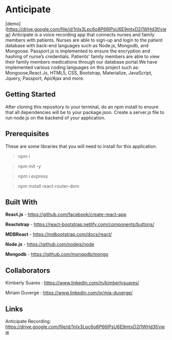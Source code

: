 # Anticipate

[demo] (https://drive.google.com/file/d/1nIx3Lpc6o8P66IPsU6E9mtxD2i1WHd3f/view)
Anticipate is a voice recording app that connects nurses and family members with patients. Nurses are able to sign-up and login to the patient database with back-end languages such as Node.js,  Mongodb, and Mongoose. Passport.js is implemented to ensure the encryption and hashing of nurse’s credentials. Patients' family members are able to view their family members medications through our database portal.We have implemented various coding languages on this project such as: Mongoose,React.Js, HTML5, CSS, Bootstrap, Materialize, JavaScript, Jquery, Passport, Api/Ajax and more. 

## Getting Started

After cloning this repository to your terminal, do an npm install to ensure that all dependencies will be to your package.json. Create a server.js file to run node.js on the backend of your application.

## Prerequisites

These are some libraries that you will need to install for this application.

> npm i 

> npm init -y

> npm i express

>npm install react-router-dom

## Built With 

**React.js** - https://github.com/facebook/create-react-app

**Reactstrap** - https://react-bootstrap.netlify.com/components/buttons/

**MDBReact** -  https://mdbootstrap.com/docs/react/

**Node.js** - https://github.com/nodejs/node

**Mongodb** - https://github.com/mongodb/mongo

## Collaborators

Kimberly Suares : https://www.linkedin.com/in/kimberlysuares/    
                     

Miriam Duverge :  https://www.linkedin.com/in/mia-duverge/ 
                        

## Links
Anticipate Recording: https://drive.google.com/file/d/1nIx3Lpc6o8P66IPsU6E9mtxD2i1WHd3f/view
